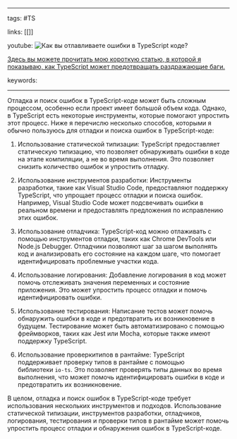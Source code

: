 ____

tags: #TS

links: [[]]

youtube: 
![Как вы отлавливаете ошибки в TypeScript коде?](https://youtu.be/DQ0BLu6rZYc?t=802)

[Здесь вы можете прочитать мою короткую статью, в которой я показываю, как TypeScript может предотвращать раздражающие баги.](https://www.doabledanny.com/why-typescript-over-javascript)

keywords:

_____

Отладка и поиск ошибок в TypeScript-коде может быть сложным процессом, особенно если проект имеет большой объем кода. Однако, в TypeScript есть некоторые инструменты, которые помогают упростить этот процесс. Ниже я перечислю несколько способов, которыми я обычно пользуюсь для отладки и поиска ошибок в TypeScript-коде:

1.  Использование статической типизации: TypeScript предоставляет статическую типизацию, что позволяет обнаруживать ошибки в коде на этапе компиляции, а не во время выполнения. Это позволяет снизить количество ошибок и упростить отладку.
    
2.  Использование инструментов разработки: Инструменты разработки, такие как Visual Studio Code, предоставляют поддержку TypeScript, что упрощает процесс отладки и поиска ошибок. Например, Visual Studio Code может подсвечивать ошибки в реальном времени и предоставлять предложения по исправлению этих ошибок.
    
3.  Использование отладчика: TypeScript-код можно отлаживать с помощью инструментов отладки, таких как Chrome DevTools или Node.js Debugger. Отладчики позволяют шаг за шагом выполнять код и анализировать его состояние на каждом шаге, что помогает идентифицировать проблемные участки кода.
    
4.  Использование логирования: Добавление логирования в код может помочь отслеживать значения переменных и состояние приложения. Это может упростить процесс отладки и помочь идентифицировать ошибки.
    
5.  Использование тестирования: Написание тестов может помочь обнаружить ошибки в коде и предотвратить их возникновение в будущем. Тестирование может быть автоматизировано с помощью фреймворков, таких как Jest или Mocha, которые также имеют поддержку TypeScript.
    
6.  Использование проверкитипов в рантайме: TypeScript поддерживает проверку типов в рантайме с помощью библиотеки `io-ts`. Это позволяет проверять типы данных во время выполнения, что может помочь идентифицировать ошибки в коде и предотвратить их возникновение.
    

В целом, отладка и поиск ошибок в TypeScript-коде требует использования нескольких инструментов и подходов. Использование статической типизации, инструментов разработки, отладчиков, логирования, тестирования и проверки типов в рантайме может помочь упростить процесс отладки и обнаружения ошибок в TypeScript-коде.